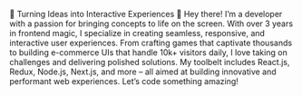 🌟 Turning Ideas into Interactive Experiences 🌟
Hey there! I’m a developer with a passion for bringing concepts to life on the screen. With over 3 years in frontend magic, I specialize in creating seamless, responsive, and interactive user experiences. From crafting games that captivate thousands to building e-commerce UIs that handle 10k+ visitors daily, I love taking on challenges and delivering polished solutions. My toolbelt includes React.js, Redux, Node.js, Next.js, and more – all aimed at building innovative and performant web experiences. Let’s code something amazing!

<!---
Sohailahmad7692/Sohailahmad7692 is a ✨ special ✨ repository because its `README.md` (this file) appears on your GitHub profile.
You can click the Preview link to take a look at your changes.
--->
